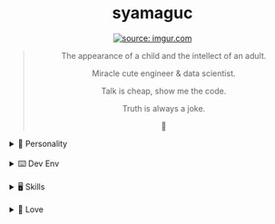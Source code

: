<div align="center">
  <h1 >syamaguc</h1>
</div>
<div align="center">
<a href="https://imgur.com/hGuqMOa"><img src="https://i.imgur.com/hGuqMOa.jpg" title="source: imgur.com" /></a>
  <blockquote>
    <p>
      The appearance of a child and the intellect of an adult.
    </p>
    <p>
      Miracle cute engineer & data scientist.
    </p>
    <p>
      Talk is cheap, show me the code.
    </p>
    <p>
      Truth is always a joke.
    </p>
    <p>
      🖤
    </p>
  </blockquote>
</div>

<details>
  <summary> 🔑 Personality</summary>

- 🏛️ [INTJ-A](https://www.16personalities.com/intj-personality)
- 💩 [NPD](https://ja.wikipedia.org/wiki/%E8%87%AA%E5%B7%B1%E6%84%9B%E6%80%A7%E3%83%91%E3%83%BC%E3%82%BD%E3%83%8A%E3%83%AA%E3%83%86%E3%82%A3%E9%9A%9C%E5%AE%B3)
- 💰 [Bitcoin Maximalist](https://www.reddit.com/r/Bitcoin/comments/car30w/if_you_dont_believe_me_or_dont_get_it_i_dont_have)

</details>

<br/>

<details>
  <summary> ⌨️ Dev Env</summary>

- OS:
  - Archlinux with i3
  - MacOS with Yabai
- EDIT: Neovim + HHKB
- Terminal: Alacritty + tmux + ZSH

</details>

<br/>

<details>
  <summary> 🖥️ Skills</summary>

##### なにもわからない

- Lang: Python, C/C++, Google Apps Script
- Framework: Django, Gastby.js
- Cloud: AWS
- Other: Docker, MySQL, PostgresSQL , Bigquery

##### チョットデキル

- そんなもんあるわけねぇだろw

##### 完全に理解した

- lang: Typescript, lua, Common Lisp, Rust
- Framework: FastAPI, Flask, Next.js
- Cloud: GCP
- Other: Github Actions, K8s

<div align="center">
<blockquote>
    <p lang="ja" dir="ltr">【エンジニア用語解説】<br>
      <br>「完全に理解した」
      <br>製品を利用をするためのチュートリアルを完了できたという意味。
      <br>
      <br>「なにもわからない」
      <br>製品が本質的に抱える問題に直面するほど熟知が進んだという意味。
      <br>
      <br>「チョットデキル」
      <br>同じ製品を自分でも１から作れるという意味。または開発者本人。
    </p>
</blockquote>
</div>

</details>

<br/>

<details>
  <summary> 🖤 Love </summary>

- 漫画・小説
- アニメ・映画
- ガジェット集め
- サッカー観戦
- 競馬
- パチンコ&スロット

</details>
